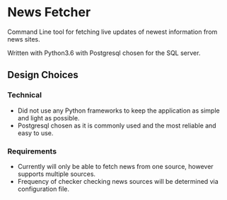 # News Fetcher

Command Line tool for fetching live updates of newest information from news sites.

Written with Python3.6 with Postgresql chosen for the SQL server.

## Design Choices
### Technical 
- Did not use any Python frameworks to keep the application as simple and light as possible.
- Postgresql chosen as it is commonly used and the most reliable and easy to use.


### Requirements
- Currently will only be able to fetch news from one source, however supports multiple sources.
- Frequency of checker checking news sources will be determined via configuration file.


